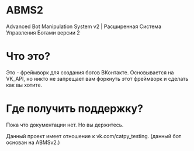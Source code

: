 # ABMS2
Advanced Bot Manipulation System v2 | Расширенная Система Управления Ботами версии 2

# Что это?
Это - фреймворк для создания ботов ВКонтакте. Основывается на VK_API, но никто не запрещает вам форкнуть этот фреймворк и сделать как вы хотите.

# Где получить поддержку?
Пока что документации нет. Но вы держитесь.

Данный проект имеет отношение к vk.com/catpy_testing. (данный бот основан на ABMSv2.)
